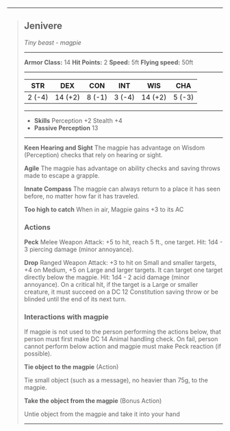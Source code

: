 ___
> ## Jenivere
>*Tiny beast - magpie*
> ___
> **Armor Class:** 14
> **Hit Points:** 2
> **Speed:** 5ft
> **Flying speed:** 50ft
>___
>|STR|DEX|CON|INT|WIS|CHA|
>|:---:|:---:|:---:|:---:|:---:|:---:|
>|2 (-4)|14 (+2)|8 (-1)|3 (-4)|14 (+2)|5 (-3)|
>___
> - **Skills** Perception +2 Stealth +4
> - **Passive Perception** 13
> ___
> **Keen Hearing and Sight** The magpie has advantage on Wisdom (Perception) checks that rely on hearing or sight.
> 
> **Agile** The magpie has advantage on ability checks and saving throws made to escape a grapple.
> 
> **Innate Compass** The magpie can always return to a place it has seen before, no matter how far it has traveled.
> 
> **Too high to catch** When in air, Magpie gains +3 to its AC
> 
> ### Actions
> **Peck** Melee Weapon Attack: +5 to hit, reach 5 ft., one target. Hit: 1d4 - 3 piercing damage (minor annoyance).
> 
> **Drop** Ranged Weapon Attack: +3 to hit on Small and smaller targets, +4 on Medium, +5 on Large and larger targets. It can target one target directly below the magpie. Hit: 1d4 - 2 acid damage (minor annoyance). On a critical hit, if the target is a Large or smaller creature, it must succeed on a DC 12 Constitution saving throw or be blinded until the end of its next turn.
> 
> ### Interactions with magpie
> If magpie is not used to the person performing the actions below, that person must first make DC 14 Animal handling check. On fail, person cannot perform below action and magpie must make Peck reaction (if possible).
>
> **Tie object to the magpie** (Action)
> 
> Tie small object (such as a message), no heavier than 75g, to the magpie.
> 
> **Take the object from the magpie** (Bonus Action)
> 
> Untie object from the magpie and take it into your hand
>___
